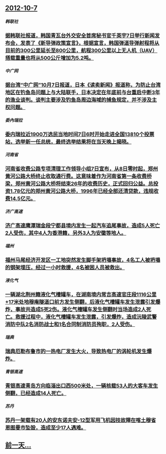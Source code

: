 ## [2012-10-7](/zh/news/2012/10/7/index.md)

##### 韩联社
### [据韩联社报道，韩国青瓦台外交安全首席秘书官千英宇7日举行新闻发布会，发表了《新导弹政策宣言》，根据宣言，韩国弹道导弹射程将从目前的300公里延长至800公里，航程300公里以上无人机（UAV）搭载重量也将从500公斤增加为5.2吨。](/zh/news/2012/10/7/据韩联社报道-韩国青瓦台外交安全首席秘书官千英宇7日举行新闻发布会-发表了-新导弹政策宣言-根据宣言-韩国弹道导弹射程.md)
##### 中广网
### [据台湾“中广网”10月7日报道，日本《读卖新闻》报道称，为防止台湾地区在钓鱼岛问题上与大陆联手，日本决定在年底前与台重启中断3年的渔业谈判。谈判主要涉及钓鱼岛周边海域的捕鱼规定，并不涉及主权问题。](/zh/news/2012/10/7/据台湾-中广网-10月7日报道-日本-读卖新闻-报道称-为防止台湾地区在钓鱼岛问题上与大陆联手-日本决定在年底前与台重启.md)
##### 委內瑞拉
### [委内瑞拉近1900万选民当地时间7日6时开始走进全国13810个投票站，选举新一任总统，最终选举结果将在当天晚上揭晓。](/zh/news/2012/10/7/委内瑞拉近1900万选民当地时间7日6时开始走进全国13810个投票站-选举新一任总统-最终选举结果将在当天晚上揭晓.md)
##### 河南省
### [河南省收费公路专项清理工作领导小组7日宣布，从8日零时起，郑州黄河公路大桥终止收取通行费。这意味着作为河南省第一条收费桥梁，郑州黄河公路大桥将结束26年的收费历史，正式回归公益。总投资1.78亿元的郑州黄河公路大桥，1996年已经全部还清贷款，违规收费14.5亿元。](/zh/news/2012/10/7/河南省收费公路专项清理工作领导小组7日宣布-从8日零时起-郑州黄河公路大桥终止收取通行费-这意味着作为河南省第一条收费桥.md)
##### 济广高速
### [济广高速鹰潭瑞金段宁都县境内发生一起汽车追尾事故，造成5人死亡2人受伤，其中4人为香港籍，另外3人为安徽等地人。](/zh/news/2012/10/7/济广高速鹰潭瑞金段宁都县境内发生一起汽车追尾事故-造成5人死亡2人受伤-其中4人为香港籍-另外3人为安徽等地人.md)
##### 福州
### [福州马尾经济开发区一工地突然发生脚手架坍塌事故，4名工人被坍塌的钢架埋压，经过一小时救援，4名被困人员被救出。](/zh/news/2012/10/7/福州马尾经济开发区一工地突然发生脚手架坍塌事故-4名工人被坍塌的钢架埋压-经过一小时救援-4名被困人员被救出.md)
##### 液化气
### [一辆湖北荆州籍液化气槽罐车，在湖南境内常吉高速官庄段1116公里+17米处地穆庵隧道口前方发生侧翻，后液化气槽罐车发生泄露引发爆炸，事故共造成5死2伤。液化气槽罐车发生侧翻时当场造成2人死亡。救援过程中，液化气槽罐车发生泄露，引发爆炸，造成沅陵武警消防中队2名消防战士和1名合同制消防员殉职，2人受伤。](/zh/news/2012/10/7/一辆湖北荆州籍液化气槽罐车-在湖南境内常吉高速官庄段1116公里-17米处地穆庵隧道口前方发生侧翻-后液化气槽罐车发生泄.md)
##### 瑞典
### [瑞典厄勒布鲁市的一热电厂发生大火，导致热电厂的涡轮机发生爆炸。](/zh/news/2012/10/7/瑞典厄勒布鲁市的一热电厂发生大火-导致热电厂的涡轮机发生爆炸.md)
##### 青银高速
### [青银高速青岛方向临淄出口西500米处，一辆核载53人的大客车发生侧翻，已经造成14人死亡。](/zh/news/2012/10/7/青银高速青岛方向临淄出口西500米处-一辆核载53人的大客车发生侧翻-已经造成14人死亡.md)
##### 苏丹
### [苏丹一架载有20人的安东诺夫安-12型军用飞机因技故障在喀土穆省恩图曼市坠毁，造成至少17人遇难。](/zh/news/2012/10/7/苏丹一架载有20人的安东诺夫安-12型军用飞机因技故障在喀土穆省恩图曼市坠毁-造成至少17人遇难.md)
## [前一天...](/zh/news/2012/10/6/index.md)

